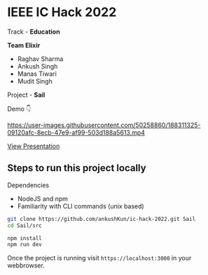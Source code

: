 # IEEE IC Hack 2022

Track - **Education**

**Team Elixir**
- Raghav Sharma
- Ankush Singh
- Manas Tiwari
- Mudit Singh
  
Project - **Sail**

Demo 👇

https://user-images.githubusercontent.com/50258860/188311325-09120afc-8ecb-47e9-af99-503d188a5613.mp4

[View Presentation](/presentation.pdf)

## Steps to run this project locally

Dependencies
- NodeJS and npm
- Familiarity with CLI commands (unix based)

```bash
git clone https://github.com/ankushKun/ic-hack-2022.git Sail
cd Sail/src
```

```bash
npm install
npm run dev
```

Once the project is running visit `https://localhost:3000` in your webbrowser.

